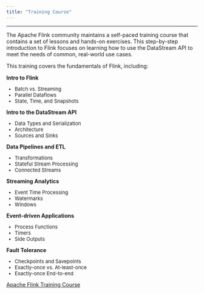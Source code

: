 ```yaml
---
title: "Training Course"
---
```


<hr/>

The Apache Flink community maintains a self-paced training course that contains
a set of lessons and hands-on exercises. This step-by-step introduction to Flink focuses
on learning how to use the DataStream API to meet the needs of common, real-world use cases.

This training covers the fundamentals of Flink, including:

<div class="row">
    <div class="col-sm-4">
        <div class="panel panel-default">
            <div class="panel-heading">
                <span class="glyphicon glyphicon-blackboard"></span>  <b>Intro to Flink</b>
            </div>
            <div class="panel-body">
                <ul style="font-size: small;">
                    <li>Batch vs. Streaming</li>
                    <li>Parallel Dataflows</li>
                    <li>State, Time, and Snapshots</li>
                </ul>
            </div>
        </div>
    </div>
    <div class="col-sm-4">
        <div class="panel panel-default">
            <div class="panel-heading">
                <span class="glyphicon glyphicon-random"></span> <b>Intro to the DataStream API</b>
            </div>
            <div class="panel-body">
                <ul style="font-size: small;">
                    <li>Data Types and Serialization</li>
                    <li>Architecture</li>
                    <li>Sources and Sinks</li>
                </ul>
            </div>
        </div>
    </div>
    <div class="col-sm-4">
        <div class="panel panel-default">
            <div class="panel-heading">
                <span class="glyphicon glyphicon-copy"></span> <b>Data Pipelines and ETL</b>
            </div>
            <div class="panel-body">
                <ul style="font-size: small;">
                <li>Transformations</li>
                <li>Stateful Stream Processing</li>
                <li>Connected Streams</li>
                </ul>
            </div>
        </div>
    </div>
</div>
<div class="row">
    <div class="col-sm-4">
        <div class="panel panel-default">
            <div class="panel-heading">
                <span class="glyphicon glyphicon-time"></span> <b>Streaming Analytics</b>
            </div>
            <div class="panel-body">
                <ul style="font-size: small;">
                <li>Event Time Processing</li>
                <li>Watermarks</li>
                <li>Windows</li>
                </ul>
            </div>
        </div>
    </div>
    <div class="col-sm-4">
        <div class="panel panel-default">
            <div class="panel-heading">
                <span class="glyphicon glyphicon-log-in"></span> <b>Event-driven Applications</b>
            </div>
            <div class="panel-body">
                <ul style="font-size: small;">
                <li>Process Functions</li>
                <li>Timers</li>
                <li>Side Outputs</li>
                </ul>
            </div>
        </div>
    </div>
    <div class="col-sm-4">
        <div class="panel panel-default">
            <div class="panel-heading">
                <span class="glyphicon glyphicon-ok"></span> <b>Fault Tolerance</b>
            </div>
            <div class="panel-body">
                <ul style="font-size: small;">
                <li>Checkpoints and Savepoints</li>
                <li>Exactly-once vs. At-least-once</li>
                <li>Exactly-once End-to-end</li>
                </ul>
            </div>
        </div>
    </div>
</div>

<div style="margin-bottom: 400px;">
<a href="{{site.DOCS_BASE_URL}}flink-docs-master/training" target='_blank'>Apache Flink Training Course <small><span class="glyphicon glyphicon-new-window"></span></small> </a> 
</div>

<!-- 
Any page on this site whose contents aren't tall enough will not render correctly when scrolling.
Hence the margin-bottom on the div above.
-->
